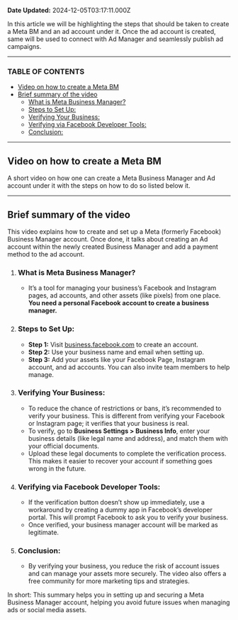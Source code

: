 **Date Updated:** 2024-12-05T03:17:11.000Z

In this article we will be highlighting the steps that should be taken to create a Meta BM and an ad account under it. Once the ad account is created, same will be used to connect with Ad Manager and seamlessly publish ad campaigns.

---

### **TABLE OF CONTENTS**

  
* [Video on how to create a Meta BM](#Video-on-how-to-create-a-Meta-BM)
* [Brief summary of the video](#Brief-summary-of-the-video)  
   * [What is Meta Business Manager?](#What-is-Meta-Business-Manager?)  
   * [Steps to Set Up:](#Steps-to-Set-Up%3A)  
   * [Verifying Your Business:](#Verifying-Your-Business%3A)  
   * [Verifying via Facebook Developer Tools:](#Verifying-via-Facebook-Developer-Tools%3A)  
   * [Conclusion:](#Conclusion%3A)

  
---

## **Video on how to create a Meta BM**

  
A short video on how one can create a Meta Business Manager and Ad account under it with the steps on how to do so listed below it.
  
  
---

## **Brief summary of the video**

  
This video explains how to create and set up a Meta (formerly Facebook) Business Manager account. Once done, it talks about creating an Ad account within the newly created Business Manager and add a payment method to the ad account.

1. ### **What is Meta Business Manager?**  
   * It’s a tool for managing your business’s Facebook and Instagram pages, ad accounts, and other assets (like pixels) from one place. **You need a personal Facebook account to create a business manager.**
2. ### **Steps to Set Up:**  
   * **Step 1:** Visit [business.facebook.com](https://business.facebook.com) to create an account.  
   * **Step 2:** Use your business name and email when setting up.  
   * **Step 3:** Add your assets like your Facebook Page, Instagram account, and ad accounts. You can also invite team members to help manage.
3. ### **Verifying Your Business:**  
   * To reduce the chance of restrictions or bans, it’s recommended to verify your business. This is different from verifying your Facebook or Instagram page; it verifies that your business is real.  
   * To verify, go to **Business Settings > Business Info**, enter your business details (like legal name and address), and match them with your official documents.  
   * Upload these legal documents to complete the verification process. This makes it easier to recover your account if something goes wrong in the future.
4. ### **Verifying via Facebook Developer Tools:**  
   * If the verification button doesn’t show up immediately, use a workaround by creating a dummy app in Facebook’s developer portal. This will prompt Facebook to ask you to verify your business.  
   * Once verified, your business manager account will be marked as legitimate.
5. ### **Conclusion:**  
   * By verifying your business, you reduce the risk of account issues and can manage your assets more securely. The video also offers a free community for more marketing tips and strategies.

  
In short: This summary helps you in setting up and securing a Meta Business Manager account, helping you avoid future issues when managing ads or social media assets.